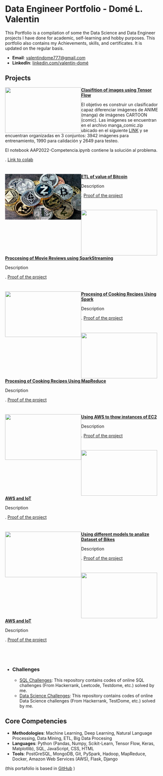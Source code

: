 # Data Engineer Portfolio - Domé L. Valentin
This Portfolio is a compilation of some the Data Science and Data Engineer projects I have done for academic, self-learning and hobby purposes. This portfolio also contains my Achievements, skills, and certificates. It is updated on the regular basis.

- **Email**: [valentindome777@gmail.com](valentindome777@gmail.com)
- **LinkedIn**: [linkedin.com/valentin-domé](https://www.linkedin.com/in/valentin-dom%C3%A9-698741294/)

## Projects

<img align="left" width="250" height="150" src="https://github.com/archd3sai/Portfolio/blob/master/Images/telecom.jpg"> **[Clasifition of images using Tensor Flow](https://github.com/archd3sai/Customer-Survival-Analysis-and-Churn-Prediction)**

El objetivo es construir un clasificador capaz diferenciar imágenes de ANIME (manga) de imágenes CARTOON (comic).
Las imágenes se encuentran en el archivo manga_comic.zip ubicado en el siguiente [LINK](https://drive.google.com/file/d/1Bj80lhp2N_tzoMMHVaRBdSYToI7t0Poh/view)
y se encuentran organizadas en 3 conjuntos: 3942 imágenes para entrenamiento, 1990 para  calidación y 2649 para testeo.

El notebook AAP2022-Competencia.ipynb contiene la solución al problema.
 


. [Link to colab](https://colab.research.google.com/drive/1V_XndtwVd6nE2E3Td25T4G2ST8OwrW8a#scrollTo=xetLSYQaMFH5)  

#

<img align="left" width="250" height="150" src="https://github.com/dome0luis0valentin/Curriculum/blob/main/images/bitcoin.png">**[ETL of value of Bitcoin](https://github.com/dome0luis0valentin/Curriculum/blob/main/images/etl-bitcoin.png)**

Description 


. [Proof of the project](https://github.com/dome0luis0valentin/ETL-BitCoin)  

#

<img align="left" width="250" height="150" src="https://github.com/archd3sai/Portfolio/blob/master/Images/telecom.jpg"> **[Proccesing of Movie Reviews using SparkStreaming ](https://github.com/archd3sai/Customer-Survival-Analysis-and-Churn-Prediction)**

Description 


. [Proof of the project](https://churn-prediction-app.herokuapp.com/)  

#

<img align="left" width="250" height="150" src="https://github.com/archd3sai/Portfolio/blob/master/Images/telecom.jpg"> **[Procesing of Cooking Recipes Using Spark ](https://github.com/archd3sai/Customer-Survival-Analysis-and-Churn-Prediction)**

Description 


. [Proof of the project](https://churn-prediction-app.herokuapp.com/)  

#

<img align="left" width="250" height="150" src="https://github.com/archd3sai/Portfolio/blob/master/Images/telecom.jpg"> **[Procesing of Cooking Recipes Using MapReduce ](https://github.com/archd3sai/Customer-Survival-Analysis-and-Churn-Prediction)**

Description 


. [Proof of the project](https://churn-prediction-app.herokuapp.com/)  

#

<img align="left" width="250" height="150" src="https://github.com/archd3sai/Portfolio/blob/master/Images/telecom.jpg"> **[Using AWS to thow instances of EC2](https://github.com/archd3sai/Customer-Survival-Analysis-and-Churn-Prediction)**

Description 


. [Proof of the project](https://churn-prediction-app.herokuapp.com/)  

#

<img align="left" width="250" height="150" src="https://github.com/archd3sai/Portfolio/blob/master/Images/telecom.jpg"> **[AWS and IoT](https://github.com/archd3sai/Customer-Survival-Analysis-and-Churn-Prediction)**

Description 


. [Proof of the project](https://churn-prediction-app.herokuapp.com/)  

#

<img align="left" width="250" height="150" src="https://github.com/archd3sai/Portfolio/blob/master/Images/telecom.jpg"> **[Using different models to analize Dataset of Bikes](https://github.com/archd3sai/Customer-Survival-Analysis-and-Churn-Prediction)**

Description 


. [Proof of the project](https://churn-prediction-app.herokuapp.com/)  

#

<img align="left" width="250" height="150" src="https://github.com/archd3sai/Portfolio/blob/master/Images/telecom.jpg"> **[AWS and IoT](https://github.com/archd3sai/Customer-Survival-Analysis-and-Churn-Prediction)**

Description 


. [Proof of the project](https://churn-prediction-app.herokuapp.com/)  

#
<br />

- ### Challenges
    - [SQL Challenges](https://github.com/archd3sai/SQL): This repository contains codes of online SQL challenges (From Hackerrank, Leetcode, Testdome, etc.) solved by me.
    - [Data Science Challenges](https://github.com/archd3sai/DS-Challenges): This repository contains codes of online Data Science challenges (From Hackerrank, TestDome, etc.) solved by me.
    
## Core Competencies

- **Methodologies**: Machine Learning, Deep Learning, Natural Language Processing, Data Mining, ETL, Big Data Procesing
- **Languages**: Python (Pandas, Numpy, Scikit-Learn, Tensor Flow, Keras, Matplotlib), SQL, JavaScript, CSS, HTML
- **Tools**: PostGreSQL, MongoDB, Git, PySpark, Hadoop, MapReduce, Docker, Amazon Web Services (AWS), Flask, Django

(this portafolio is based in [GitHub](https://github.com/archd3sai/Portfolio/blob/master/README.md) )
